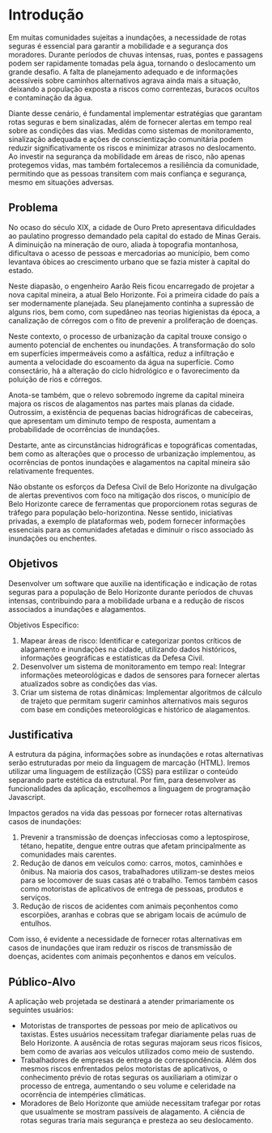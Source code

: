 # Introdução

Em muitas comunidades sujeitas a inundações, a necessidade de rotas seguras é essencial para garantir a mobilidade e a segurança dos moradores. Durante períodos de chuvas intensas, ruas, pontes e passagens podem ser rapidamente tomadas pela água, tornando o deslocamento um grande desafio. A falta de planejamento adequado e de informações acessíveis sobre caminhos alternativos agrava ainda mais a situação, deixando a população exposta a riscos como correntezas, buracos ocultos e contaminação da água.

Diante desse cenário, é fundamental implementar estratégias que garantam rotas seguras e bem sinalizadas, além de fornecer alertas em tempo real sobre as condições das vias. Medidas como sistemas de monitoramento, sinalização adequada e ações de conscientização comunitária podem reduzir significativamente os riscos e minimizar atrasos no deslocamento. Ao investir na segurança da mobilidade em áreas de risco, não apenas protegemos vidas, mas também fortalecemos a resiliência da comunidade, permitindo que as pessoas transitem com mais confiança e segurança, mesmo em situações adversas.


## Problema

No ocaso do século XIX, a cidade de Ouro Preto apresentava dificuldades ao paulatino progresso demandado pela capital do estado de Minas Gerais. A diminuição na mineração de ouro, aliada à topografia montanhosa, dificultava o acesso de pessoas e mercadorias ao município, bem como levantava óbices ao crescimento urbano que se fazia mister à capital do estado.

Neste diapasão, o engenheiro Aarão Reis ficou encarregado de projetar a nova capital mineira, a atual Belo Horizonte. Foi a primeira cidade do país a ser modernamente planejada. Seu planejamento continha a supressão de alguns rios, bem como, com supedâneo nas teorias higienistas da época, a canalização de córregos com o fito de prevenir a proliferação de doenças.

Neste contexto, o processo de urbanização da capital trouxe consigo o aumento potencial de enchentes ou inundações. A transformação do solo em superfícies impermeáveis como a asfáltica, reduz a infiltração e aumenta a velocidade do escoamento da água na superfície. Como consectário, há a alteração do ciclo hidrológico e o favorecimento da poluição de rios e córregos.

Anota-se também, que o relevo sobremodo íngreme da capital mineira majora os riscos de alagamentos nas partes mais planas da cidade. Outrossim, a existência de pequenas bacias hidrográficas de cabeceiras, que apresentam um diminuto tempo de resposta, aumentam a probabilidade de ocorrências de inundações.

Destarte, ante as circunstâncias hidrográficas e topográficas comentadas, bem como as alterações que o processo de urbanização implementou, as ocorrências de pontos inundações e alagamentos na capital mineira são relativamente frequentes. 

Não obstante os esforços da Defesa Civil de Belo Horizonte na divulgação de alertas preventivos com foco na mitigação dos riscos, o município de Belo Horizonte carece de ferramentas que proporcionem rotas seguras de tráfego para população belo-horizontina. Nesse sentido, iniciativas privadas, a exemplo de plataformas web, podem fornecer informações essenciais para as comunidades afetadas e diminuir o risco associado às inundações ou enchentes.


## Objetivos
Desenvolver um software que auxilie na identificação e indicação de rotas seguras para a população de Belo Horizonte durante períodos de chuvas intensas, contribuindo para a mobilidade urbana e a redução de riscos associados a inundações e alagamentos.

Objetivos Específico:
1.	Mapear áreas de risco: Identificar e categorizar pontos críticos de alagamento e inundações na cidade, utilizando dados históricos, informações geográficas e estatísticas da Defesa Civil.
2.	Desenvolver um sistema de monitoramento em tempo real: Integrar informações meteorológicas e dados de sensores para fornecer alertas atualizados sobre as condições das vias.
3.	Criar um sistema de rotas dinâmicas: Implementar algoritmos de cálculo de trajeto que permitam sugerir caminhos alternativos mais seguros com base em condições meteorológicas e histórico de alagamentos.


## Justificativa

A estrutura da página, informações sobre as inundações e rotas alternativas serão estruturadas por meio da linguagem de marcação (HTML). Iremos utilizar uma linguagem de estilização (CSS) para estilizar o conteúdo separando parte estética da estrutural. Por fim, para desenvolver as funcionalidades da aplicação, escolhemos a linguagem de programação Javascript. 

Impactos gerados na vida das pessoas por fornecer rotas alternativas casos de inundações:

1. Prevenir a transmissão de doenças infecciosas como a leptospirose, tétano, hepatite, dengue entre outras que afetam principalmente as comunidades mais carentes.
2. Redução de danos em veículos como: carros, motos,  caminhões e ônibus. Na maioria dos casos, trabalhadores utilizam-se destes meios para se locomover de suas casas até o trabalho. Temos também casos como motoristas de aplicativos de entrega de pessoas, produtos e serviços. 
3. Redução de riscos de acidentes com animais peçonhentos como escorpiões, aranhas e cobras que se abrigam locais de acúmulo de entulhos.

Com isso, é evidente a necessidade de fornecer rotas alternativas em casos de inundações que iram reduzir os riscos de transmissão de doenças, acidentes com animais peçonhentos e danos em veículos.  


## Público-Alvo

A aplicação web projetada se destinará a atender primariamente os seguintes usuários:

- Motoristas de transportes de pessoas por meio de aplicativos ou taxistas. Estes usuários necessitam trafegar diariamente pelas ruas de Belo Horizonte. A ausência de rotas seguras majoram seus ricos físicos, bem como de avarias aos veículos utilizados como meio de sustendo.
- Trabalhadores de empresas de entrega de correspondência. Além dos mesmos riscos enfrentados pelos motoristas de aplicativos, o conhecimento prévio de rotas seguras os auxiliariam a otimizar o processo de entrega, aumentando o seu volume e celeridade na ocorrência de intempéries climáticas.
- Moradores de Belo Horizonte que amiúde necessitam trafegar por rotas que usualmente se mostram passíveis de alagamento. A ciência de rotas seguras traria mais segurança e presteza ao seu deslocamento.
